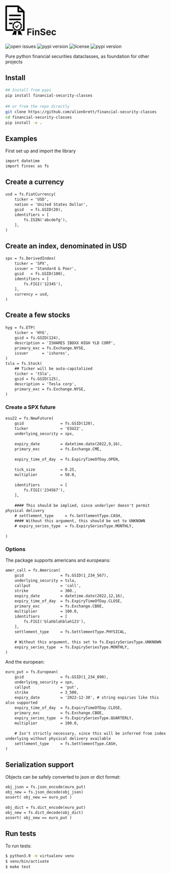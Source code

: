 # <img src="https://raw.githubusercontent.com/alienbrett/financial-security-classes/main/contract-icon.png" alt="FinSec icon" width="60"/> FinSec
![open issues](https://img.shields.io/github/issues/alienbrett/financial-security-classes)
![pypi version](https://img.shields.io/pypi/v/financial-security-classes)
![license](https://img.shields.io/pypi/l/financial-security-classes)
![pypi version](https://img.shields.io/pypi/pyversions/financial-security-classes)

Pure python financial securities dataclasses, as foundation for other projects

## Install
```bash
## Install from pypi
pip install financial-security-classes

## or from the repo directly
git clone https://github.com/alienbrett/financial-security-classes
cd financial-security-classes
pip install -e .
```

## Examples

First set up and import the library
```python3
import datetime
import finsec as fs
```

## Create a currency
```python3
usd = fs.FiatCurrency(
    ticker = 'USD',
    nation = 'United States Dollar',
    gsid   = fs.GSID(20),
    identifiers = [
        fs.ISIN('abcdefg'),
    ],
)
```

## Create an index, denominated in USD
```python3
spx = fs.DerivedIndex(
    ticker = 'SPX',
    issuer = 'Standard & Poor',
    gsid   = fs.GSID(100),
    identifiers = [
        fs.FIGI('12345'),
    ],
    currency = usd,
)
```

## Create a few stocks
```python3
hyg = fs.ETP(
    ticker = 'HYG',
    gsid = fs.GSID(124),
    description = 'ISHARES IBOXX HIGH YLD CORP',
    primary_exc = fs.Exchange.NYSE,
    issuer      = 'ishares',
)
tsla = fs.Stock(
    ## Ticker will be auto-capitalized
    ticker = 'tSla',
    gsid = fs.GSID(125),
    description = 'Tesla corp',
    primary_exc = fs.Exchange.NYSE,
)

```

### Create a SPX future

```python3
esu22 = fs.NewFuture(
    gsid                = fs.GSID(120),
    ticker              = 'ESU22',
    underlying_security = spx,

    expiry_date         = datetime.date(2022,9,16),
    primary_exc         = fs.Exchange.CME,

    expiry_time_of_day  = fs.ExpiryTimeOfDay.OPEN,

    tick_size           = 0.25,
    multiplier          = 50.0,

    identifiers         = [
        fs.FIGI('234567'),
    ],

    #### This should be implied, since underlyer doesn't permit physical delivery
    # settlement_type     = fs.SettlementType.CASH,
    #### Without this argument, this should be set to UNKNOWN
    # expiry_series_type  = fs.ExpirySeriesType.MONTHLY,

)
```

### Options
The package supports americans and europeans:
```python3
amer_call = fs.American(
    gsid                = fs.GSID(1_234_567),
    underlying_security = tsla,
    callput             = 'call',
    strike              = 300.,
    expiry_date         = datetime.date(2022,12,16),
    expiry_time_of_day  = fs.ExpiryTimeOfDay.CLOSE,
    primary_exc         = fs.Exchange.CBOE,
    multiplier          = 100.0,
    identifiers         = [
        fs.FIGI('blahblahblah123'),
    ],
    settlement_type     = fs.SettlementType.PHYSICAL,

    # Without this argument, this set to fs.ExpirySeriesType.UNKNOWN
    expiry_series_type  = fs.ExpirySeriesType.MONTHLY,
)
```

And the european:
```python3
euro_put = fs.European(
    gsid                = fs.GSID(1_234_890),
    underlying_security = spx,
    callput             = 'put',
    strike              = 3_500,
    expiry_date         = '2022-12-30', # string expiries like this also supported
    expiry_time_of_day  = fs.ExpiryTimeOfDay.CLOSE,
    primary_exc         = fs.Exchange.CBOE,
    expiry_series_type  = fs.ExpirySeriesType.QUARTERLY,
    multiplier          = 100.0,

    # Isn't strictly necessary, since this will be inferred from index underlying without physical delivery available
    settlement_type     = fs.SettlementType.CASH,
)
```

## Serialization support
Objects can be safely converted to json or dict format:
```python3
obj_json = fs.json_encode(euro_put)
obj_new = fs.json_decode(obj_json)
assert( obj_new == euro_put )

obj_dict = fs.dict_encode(euro_put)
obj_new = fs.dict_decode(obj_dict)
assert( obj_new == euro_put )
```




## Run tests
To run tests:
```bash
$ python3.9 -m virtualenv venv
$ venv/bin/activate
$ make test
```
